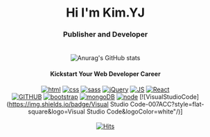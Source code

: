 <div align=center>

# Hi I'm Kim.YJ 
 
### Publisher and Developer<br><br>
 
![Anurag's GitHub stats](https://github-readme-stats.vercel.app/api?username=KYJ0206&show_icons=true&theme=gruvbox)
 
#### Kickstart Your Web Developer Career <br>

[![html](https://img.shields.io/badge/html5-E34F26?style=flat&logo=html5&logoColor=white)](https://github.com/KYJ0206/Hellodigital)
[![css](https://img.shields.io/badge/css-1572B6?style=flat&logo=css3&logoColor=white)](https://github.com/KYJ0206/Publishing/tree/main/002.CSS%ED%95%99%EC%8A%B5)
[![sass](https://img.shields.io/badge/Scss-white?style=flat&logo=Sass&logoColor=CC6699)](https://github.com/KYJ0206/Hellodigital/tree/main/SCRIPT/SCSS)
[![jQuery](https://img.shields.io/badge/jQuery-0769AD?style=flat&logo=jQuery&logoColor=white"/)](https://github.com/KYJ0206/Publishing/tree/main/002.CSS%ED%95%99%EC%8A%B5) 
[![JS](https://img.shields.io/badge/javascript-F7DF1E?style=flat&logo=javascript&logoColor=black)](https://github.com/KYJ0206/Hellodigital/tree/main/GITGO) 
[![React](https://img.shields.io/badge/react-61DAFB?style=flat&logo=react&logoColor=black)](https://github.com/KYJ0206/React_Project)<br>
[![GITHUB](https://img.shields.io/badge/github-171515?style=flat&logo=github&logoColor=white)](https://github.com/KYJ0206/)
[![bootstrap](https://img.shields.io/badge/bootstrap-7952B3?style=flat&logo=bootstrap&logoColor=white)](https://github.com/KYJ0206/MY-PORTFOLIO)
[![mongoDB](https://img.shields.io/badge/mongoDB-47A248?style=flat&logo=MongoDB&logoColor=white)](https://github.com/KYJ0206/MongoDB)
[![node](https://img.shields.io/badge/node.js-339933?style=flat&logo=Node.js&logoColor=white)](https://github.com/KYJ0206/Node)
[![VisualStudioCode](https://img.shields.io/badge/Visual Studio Code-007ACC?style=flat-square&logo=Visual Studio Code&logoColor=white"/)]<br><br>
[![Hits](https://hits.seeyoufarm.com/api/count/incr/badge.svg?url=https%3A%2F%2Fgithub.com%2FKYJ0206&count_bg=%238EB8C6&title_bg=%235D7E89&icon=github.svg&icon_color=%23FFFFFF&title=hits&edge_flat=false)](https://hits.seeyoufarm.com) 
<!-- 
[![styled Badge](https://img.shields.io/badge/StyledComponents-DB7093?style=flat-square&logo=styled-components&logoColor=white)]()<br>
[![Java](https://img.shields.io/badge/Java-007396?style=flat-square&logo=Java&logoColor=white)]()
[![Spring](https://img.shields.io/badge/Spring-6DB33F?style=flat-square&logo=Spring&logoColor=white)]()
[![Oracle DB](https://img.shields.io/badge/Oracle-F80000?style=flat-square&logo=oracle&logoColor=white)]() 
-->
</div>
